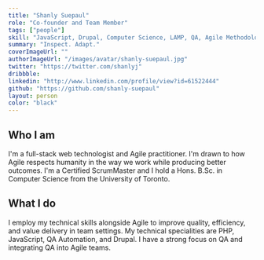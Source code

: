 ```yaml
---
title: "Shanly Suepaul"
role: "Co-founder and Team Member"
tags: ["people"]
skill: "JavaScript, Drupal, Computer Science, LAMP, QA, Agile Methodologies"
summary: "Inspect. Adapt."
coverImageUrl: ""
authorImageUrl: "/images/avatar/shanly-suepaul.jpg"
twitter: "https://twitter.com/shanlyj"
dribbble:
linkedin: "http://www.linkedin.com/profile/view?id=61522444"
github: "https://github.com/shanly-suepaul"
layout: person
color: "black"
---
```


## Who I am

I'm a full-stack web technologist and Agile practitioner. I'm drawn to how Agile respects humanity in the way we work while producing better outcomes.
I'm a Certified ScrumMaster and I hold a Hons. B.Sc. in Computer Science from the University of Toronto.


## What I do

I employ my technical skills alongside Agile to improve quality, efficiency, and value delivery in team settings. My technical specialities are PHP, JavaScript, QA Automation, and Drupal. I have a strong focus on QA and integrating QA into Agile teams.
